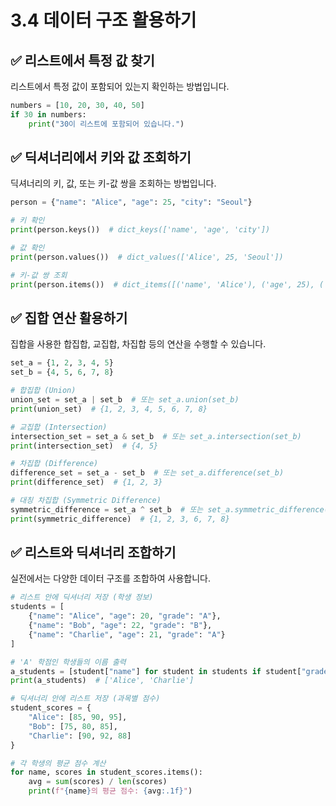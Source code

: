# 3.4 데이터 구조 활용하기
## ✅ 리스트에서 특정 값 찾기
리스트에서 특정 값이 포함되어 있는지 확인하는 방법입니다.

```python
numbers = [10, 20, 30, 40, 50]
if 30 in numbers:
    print("30이 리스트에 포함되어 있습니다.")
```

## ✅ 딕셔너리에서 키와 값 조회하기
딕셔너리의 키, 값, 또는 키-값 쌍을 조회하는 방법입니다.

```python
person = {"name": "Alice", "age": 25, "city": "Seoul"}

# 키 확인
print(person.keys())  # dict_keys(['name', 'age', 'city'])

# 값 확인
print(person.values())  # dict_values(['Alice', 25, 'Seoul'])

# 키-값 쌍 조회
print(person.items())  # dict_items([('name', 'Alice'), ('age', 25), ('city', 'Seoul')])
```

## ✅ 집합 연산 활용하기
집합을 사용한 합집합, 교집합, 차집합 등의 연산을 수행할 수 있습니다.

```python
set_a = {1, 2, 3, 4, 5}
set_b = {4, 5, 6, 7, 8}

# 합집합 (Union)
union_set = set_a | set_b  # 또는 set_a.union(set_b)
print(union_set)  # {1, 2, 3, 4, 5, 6, 7, 8}

# 교집합 (Intersection)
intersection_set = set_a & set_b  # 또는 set_a.intersection(set_b)
print(intersection_set)  # {4, 5}

# 차집합 (Difference)
difference_set = set_a - set_b  # 또는 set_a.difference(set_b)
print(difference_set)  # {1, 2, 3}

# 대칭 차집합 (Symmetric Difference)
symmetric_difference = set_a ^ set_b  # 또는 set_a.symmetric_difference(set_b)
print(symmetric_difference)  # {1, 2, 3, 6, 7, 8}
```

## ✅ 리스트와 딕셔너리 조합하기
실전에서는 다양한 데이터 구조를 조합하여 사용합니다.

```python
# 리스트 안에 딕셔너리 저장 (학생 정보)
students = [
    {"name": "Alice", "age": 20, "grade": "A"},
    {"name": "Bob", "age": 22, "grade": "B"},
    {"name": "Charlie", "age": 21, "grade": "A"}
]

# 'A' 학점인 학생들의 이름 출력
a_students = [student["name"] for student in students if student["grade"] == "A"]
print(a_students)  # ['Alice', 'Charlie']

# 딕셔너리 안에 리스트 저장 (과목별 점수)
student_scores = {
    "Alice": [85, 90, 95],
    "Bob": [75, 80, 85],
    "Charlie": [90, 92, 88]
}

# 각 학생의 평균 점수 계산
for name, scores in student_scores.items():
    avg = sum(scores) / len(scores)
    print(f"{name}의 평균 점수: {avg:.1f}")
``` 